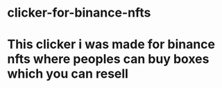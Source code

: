 # clicker-for-binance-nfts
# This clicker i was made for binance nfts where peoples can buy boxes which you can resell
